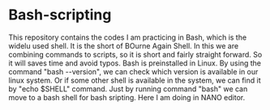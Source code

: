 # Bash-scripting

This repository contains the codes I am practicing in Bash, which is the widelu used shell. It is the short of BOurne Again Shell. In this we are combining commands to scripts, so it is  short and fairly straight forward. So it will saves time and avoid typos. Bash is preinstalled in Linux. 
By using the command "bash --version", we can check which version is available in our linux system. 
Or if some other shell is available in the system, we can find it by "echo $SHELL" command. 
Just by running command "bash" we can move to a bash shell for bash sripting. 
Here I am doing in NANO editor. 
